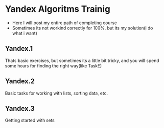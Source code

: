 # Yandex Algoritms Trainig
- Here I will post my entire path of completing course
- Sometimes its not workind correctly for 100%, but its my solution(i do what i want)


## Yandex.1
Thats basic exercises, but sometimes its a little bit tricky, and you will spend some hours for finding the right way(like TaskE) 

## Yandex.2
Basic tasks for working with lists, sorting data, etc.

## Yandex.3
Getting started with sets
